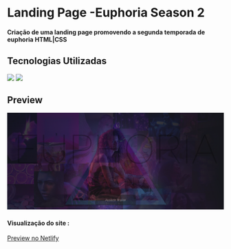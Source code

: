 <h1>Landing Page -Euphoria Season 2 </h1>
<h4>Criação de uma landing page promovendo a segunda temporada de euphoria HTML|CSS</h4>
<h2>Tecnologias Utilizadas</h2>
<div style="display: inline_block">
  <img  src="https://img.shields.io/badge/HTML5-E34F26?style=for-the-badge&logo=html5&logoColor=white">
  <img src="https://img.shields.io/badge/CSS3-1572B6?style=for-the-badge&logo=css3&logoColor=white">
 </div>
<h2>Preview</h2>
<img margin-bottom="20px" src="assets/img/readme.PNG">
<h4  style="display: inline_block">Visualização do site :</h4><a style="display: inline_block" target="blank" href="https://euphoriaseason2.netlify.app/">Preview no Netlify</a>
